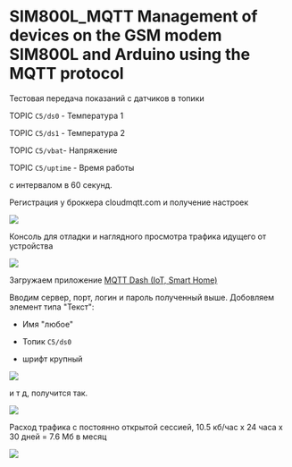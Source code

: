 # SIM800L_MQTT Management of devices on the GSM modem SIM800L and Arduino using the MQTT protocol

Тестовая передача показаний с датчиков в топики

TOPIC `C5/ds0` - Температура 1

TOPIC `C5/ds1` - Температура 2

TOPIC `C5/vbat`- Напряжение

TOPIC `C5/uptime` - Время работы

с интервалом в 60 секунд.

Регистрация у броккера cloudmqtt.com и получение настроек

![](https://github.com/martinhol221/SIM800L_MQTT/blob/master/other/mqtt-3.jpg)

Консоль для отладки и наглядного просмотра трафика идущего от устройства

![](https://github.com/martinhol221/SIM800L_MQTT/blob/master/other/mqtt-4.jpg)

Загружаем приложение [MQTT Dash (IoT, Smart Home)](https://play.google.com/store/apps/details?id=net.routix.mqttdash&hl=ru)

Вводим сервер, порт, логин и пароль полученный выше. Добовляем элемент типа "Текст":

*  Имя "любое"

* Топик `C5/ds0`

* шрифт крупный

![](https://github.com/martinhol221/SIM800L_MQTT/blob/master/other/mqtt-6.jpg)

и т д, получится так.

![](https://github.com/martinhol221/SIM800L_MQTT/blob/master/other/mqtt-5.jpg)

Расход трафика с постоянно открытой сессией, 10.5 кб/час х 24 часа х 30 дней = 7.6 Мб в месяц  

![](https://github.com/martinhol221/SIM800L_MQTT/blob/master/other/mqtttrafic.JPG)
